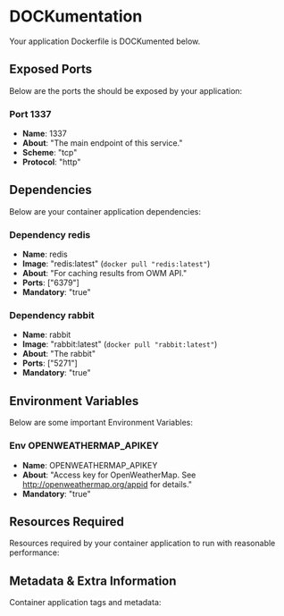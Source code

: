 
#  DOCKumentation 

Your application Dockerfile is DOCKumented below. 

## Exposed Ports

Below are the ports the should be exposed by your application:
### Port 1337

- **Name**: 1337
- **About**: "The main endpoint of this service."
- **Scheme**: "tcp"
- **Protocol**: "http"



## Dependencies

Below are your container application dependencies:

### Dependency redis

- **Name**: redis
- **Image**: "redis:latest" (`docker pull "redis:latest"`)
- **About**: "For caching results from OWM API."
- **Ports**: ["6379"]
- **Mandatory**: "true"



### Dependency rabbit

- **Name**: rabbit
- **Image**: "rabbit:latest" (`docker pull "rabbit:latest"`)
- **About**: "The rabbit"
- **Ports**: ["5271"]
- **Mandatory**: "true"



## Environment Variables

Below are some important Environment Variables:

### Env OPENWEATHERMAP_APIKEY

- **Name**: OPENWEATHERMAP_APIKEY
- **About**: "Access key for OpenWeatherMap. See http://openweathermap.org/appid for details."
- **Mandatory**: "true"



## Resources Required

Resources required by your container application to run with reasonable performance: 


## Metadata & Extra Information

Container application tags and metadata: 



